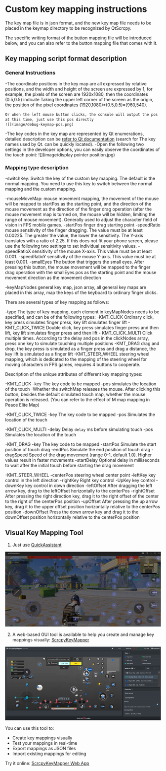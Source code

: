 # Custom key mapping instructions

The key map file is in json format, and the new key map file needs to be placed in the keymap directory to be recognized by QtScrcpy.

The specific writing format of the button mapping file will be introduced below, and you can also refer to the button mapping file that comes with it.

## Key mapping script format description

### General Instructions

-The coordinate positions in the key map are all expressed by relative positions, and the width and height of the screen are expressed by 1, for example, the pixels of the screen are 1920x1080, then the coordinates (0.5,0.5) indicate
Taking the upper left corner of the screen as the origin, the position of the pixel coordinates (1920,1080)*(0.5,0.5)=(960,540).
    
    Or when the left mouse button clicks, the console will output the pos at this time, just use this pos directly
    ![](image/debug-keymap-pos.png)

-The key codes in the key map are represented by Qt enumerations, detailed description can be [refer to Qt documentation](https://doc.qt.io/qt-5/qt.html) (search for The key names used by Qt. can be quickly located).
-Open the following two settings in the developer options, you can easily observe the coordinates of the touch point:
![](image/display pointer position.jpg)

### Mapping type description

-switchKey: Switch the key of the custom key mapping. The default is the normal mapping. You need to use this key to switch between the normal mapping and the custom mapping.

-mouseMoveMap: mouse movement mapping, the movement of the mouse will be mapped to startPos as the starting point, and the direction of the mouse movement as the direction of the finger drag operation (after the mouse movement map is turned on, the mouse will be hidden, limiting the range of mouse movement).
Generally used to adjust the character field of vision in FPS mobile games.
    -startPos finger drag starting point
    -speedRatio mouse sensitivity of the finger dragging. The value must be at least 0.00225. The greater the value, the lower the sensitivity. The Y-axis translates with a ratio of 2.25. If this does not fit your phone screen, please use the following two settings to set individual sensitivity values.
    -speedRatioX sensitivity of the mouse X-axis. This value must be at least 0.001.
    -speedRatioY sensitivity of the mouse Y-axis. This value must be at least 0.001.
    -smallEyes The button that triggers the small eyes. After pressing this button, the mouse movement will be mapped to the finger drag operation with the smallEyes.pos as the starting point and the mouse movement direction as the movement direction

-keyMapNodes general key map, json array, all general key maps are placed in this array, map the keys of the keyboard to ordinary finger clicks.

There are several types of key mapping as follows:

-type The type of key mapping, each element in keyMapNodes needs to be specified, and can be of the following types:
    -KMT_CLICK Ordinary click, key press simulates finger press, key lift simulates finger lift
    -KMT_CLICK_TWICE Double click, key press simulates finger press and then lift, key lift simulates finger press and then lift
    - KMT_CLICK_MULTI Click multiple times. According to the delay and pos in the clickNodes array, press one key to simulate touching multiple positions
    -KMT_DRAG drag and drop, the key press is simulated as a finger press and drag a distance, the key lift is simulated as a finger lift
    -KMT_STEER_WHEEL steering wheel mapping, which is dedicated to the mapping of the steering wheel for moving characters in FPS games, requires 4 buttons to cooperate.

Description of the unique attributes of different key mapping types:

-KMT_CLICK
    -key The key code to be mapped
    -pos simulates the location of the touch
    -Whether the switchMap releases the mouse. After clicking this button, besides the default simulated touch map, whether the mouse operation is released. (You can refer to the effect of M map mapping in Peace Elite Map)

-KMT_CLICK_TWICE
    -key The key code to be mapped
    -pos Simulates the location of the touch

-KMT_CLICK_MULTI
    -delay Delay `delay` ms before simulating touch
    -pos Simulates the location of the touch

-KMT_DRAG
    -key The key code to be mapped
    -startPos Simulate the start position of touch drag
    -endPos Simulate the end position of touch drag
    -dragSpeed Speed of the drag movement (range 0-1, default 1.0). Higher values result in faster movements
    -startDelay Optional delay in milliseconds to wait after the initial touch before starting the drag movement

-KMT_STEER_WHEEL
    -centerPos steering wheel center point
    -leftKey key control in the left direction
    -rightKey Right key control
    -UpKey key control
    -downKey key control in down direction
    -leftOffset After dragging the left arrow key, drag to the leftOffset horizontally to the centerPos
    -rightOffset After pressing the right direction key, drag it to the right offset of the center to the right of the centerPos position
    -upOffset After pressing the up arrow key, drag it to the upper offset position horizontally relative to the centerPos position
    -downOffset Press the down arrow key and drag it to the downOffset position horizontally relative to the centerPos position

## Visual Key Mapping Tool

1. Just use [QuickAssistant](https://lrbnfell4p.feishu.cn/drive/folder/Hqckfxj5el1Wjpd9uezcX71lnBh)

![game](../screenshot/game.png)

2. A web-based GUI tool is available to help you create and manage key mappings visually: [ScrcpyKeyMapper](https://github.com/w4po/ScrcpyKeyMapper)

![ScrcpyKeyMapper Screenshot](https://raw.githubusercontent.com/w4po/ScrcpyKeyMapper/main/assets/screenshot.png)

You can use this tool to:
- Create key mappings visually
- Test your mappings in real-time
- Export mappings as JSON files
- Import existing mappings for editing

Try it online: [ScrcpyKeyMapper Web App](https://w4po.github.io/ScrcpyKeyMapper)

